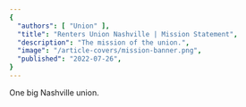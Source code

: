 ```yaml
---
{
  "authors": [ "Union" ],
  "title": "Renters Union Nashville | Mission Statement",
  "description": "The mission of the union.",
  "image": "/article-covers/mission-banner.png",
  "published": "2022-07-26",
}
---
```


One big Nashville union.